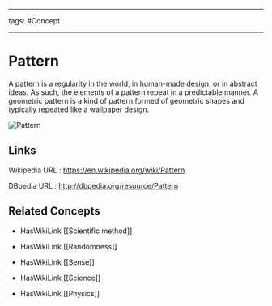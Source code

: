 




---

tags: #Concept

---
# Pattern


A pattern is a regularity in the world, in human-made design, or in abstract ideas. As such, the elements of a pattern repeat in a predictable manner. A geometric pattern is a kind of pattern formed of geometric shapes and typically repeated like a wallpaper design.

![Pattern](http://commons.wikimedia.org/wiki/Special:FilePath/Ionic_frieze_from_the_Erechtheum,_dimensions_130_x_50_cm,_in_the_Glyptothek.jpg?width=300)


## Links


Wikipedia URL : https://en.wikipedia.org/wiki/Pattern

DBpedia URL : http://dbpedia.org/resource/Pattern


## Related Concepts


- HasWikiLink [[Scientific method]]

- HasWikiLink [[Randomness]]

- HasWikiLink [[Sense]]

- HasWikiLink [[Science]]

- HasWikiLink [[Physics]]